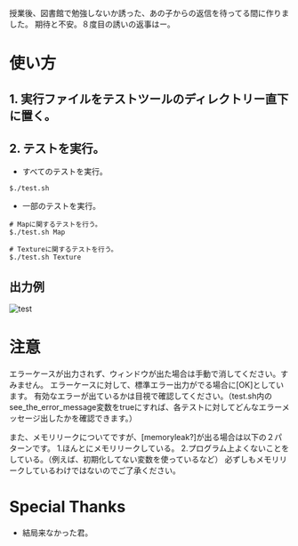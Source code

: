 
授業後、図書館で勉強しないか誘った、あの子からの返信を待ってる間に作りました。 
期待と不安。８度目の誘いの返事はー。

# 使い方
## 1. 実行ファイルをテストツールのディレクトリー直下に置く。 
## 2. テストを実行。 
- すべてのテストを実行。
```
$./test.sh
```
- 一部のテストを実行。
```
# Mapに関するテストを行う。
$./test.sh Map

# Textureに関するテストを行う。
$./test.sh Texture
```

## 出力例
![test](https://user-images.githubusercontent.com/57135683/103202267-48e51880-4935-11eb-80aa-bc71c4e6bd17.png)

# 注意 
エラーケースが出力されず、ウィンドウが出た場合は手動で消してください。すみません。
エラーケースに対して、標準エラー出力がでる場合に[OK]としています。
有効なエラーが出ているかは目視で確認してください。（test.sh内のsee_the_error_message変数をtrueにすれば、各テストに対してどんなエラーメッセージ出したかを確認できます。）

また、メモリリークについてですが、[memoryleak?]が出る場合は以下の２パターンです。
1.ほんとにメモリリークしている。
2.プログラム上よくないことをしている。（例えば、初期化してない変数を使っているなど）
必ずしもメモリリークしているわけではないのでご了承ください。

# Special Thanks
- 結局来なかった君。
